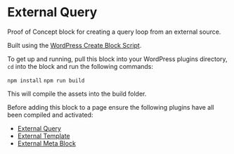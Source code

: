 # External Query
Proof of Concept block for creating a query loop from an external source.

Built using the [WordPress Create Block Script](https://www.npmjs.com/package/@wordpress/create-block).

To get up and running, pull this block into your WordPress plugins directory, `cd` into the block and run the following commands:

`npm install`
`npm run build`

This will compile the assets into the build folder.

Before adding this block to a page ensure the following plugins have all been compiled and activated:

- [External Query](https://github.com/mattwatsoncodes/external-query/)
- [External Template](https://github.com/mattwatsoncodes/external-template)
- [External Meta Block](https://github.com/mattwatsoncodes/external-meta-block)
